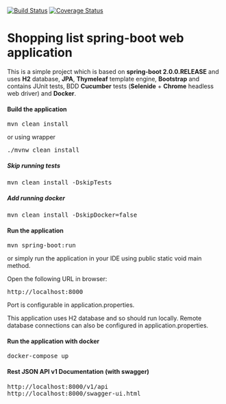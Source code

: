 [![Build Status](https://travis-ci.org/rodionovsasha/ShoppingList.svg?branch=master)](https://travis-ci.org/rodionovsasha/ShoppingList)
[![Coverage Status](https://coveralls.io/repos/github/rodionovsasha/ShoppingList/badge.svg?branch=master)](https://coveralls.io/github/rodionovsasha/ShoppingList?branch=master)

# Shopping list spring-boot web application

This is a simple project which is based on **spring-boot 2.0.0.RELEASE** and uses **H2** database, **JPA**, **Thymeleaf** template engine, **Bootstrap** and contains JUnit tests, BDD **Cucumber** tests (**Selenide** + **Chrome** headless web driver) and **Docker**.

#### Build the application
<pre>
mvn clean install
</pre>
or using wrapper
<pre>
./mvnw clean install
</pre>
##### Skip running tests
<pre>
mvn clean install -DskipTests
</pre>
##### Add running docker
<pre>
mvn clean install -DskipDocker=false
</pre>

#### Run the application
<pre>
mvn spring-boot:run
</pre>
or simply run the application in your IDE using public static void main method.

Open the following URL in browser:
<pre>
http://localhost:8000
</pre>
Port is configurable in application.properties.

This application uses H2 database and so should run locally.
Remote database connections can also be configured in application.properties.

#### Run the application with docker
<pre>
docker-compose up
</pre>

#### Rest JSON API v1 Documentation (with swagger)
<pre>
http://localhost:8000/v1/api
http://localhost:8000/swagger-ui.html
</pre>
